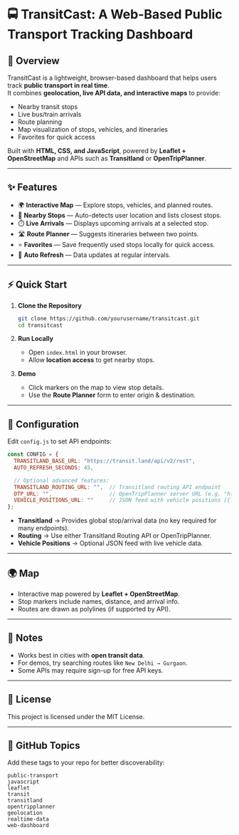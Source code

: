 # 🚍 TransitCast: A Web-Based Public Transport Tracking Dashboard  

## 📖 Overview  
TransitCast is a lightweight, browser-based dashboard that helps users track **public transport in real time**.  
It combines **geolocation, live API data, and interactive maps** to provide:  
- Nearby transit stops  
- Live bus/train arrivals  
- Route planning  
- Map visualization of stops, vehicles, and itineraries  
- Favorites for quick access  

Built with **HTML, CSS, and JavaScript**, powered by **Leaflet + OpenStreetMap** and APIs such as **Transitland** or **OpenTripPlanner**.  

---

## ✨ Features  
- 🌍 **Interactive Map** — Explore stops, vehicles, and planned routes.  
- 📍 **Nearby Stops** — Auto-detects user location and lists closest stops.  
- ⏱️ **Live Arrivals** — Displays upcoming arrivals at a selected stop.  
- 🛣️ **Route Planner** — Suggests itineraries between two points.  
- ⭐ **Favorites** — Save frequently used stops locally for quick access.  
- 🔄 **Auto Refresh** — Data updates at regular intervals.  

---

## ⚡ Quick Start  

1. **Clone the Repository**  
   ```bash
   git clone https://github.com/yourusername/transitcast.git
   cd transitcast
   ```

2. **Run Locally**  
   - Open `index.html` in your browser.  
   - Allow **location access** to get nearby stops.  

3. **Demo**  
   - Click markers on the map to view stop details.  
   - Use the **Route Planner** form to enter origin & destination.  

---

## 🔧 Configuration  

Edit `config.js` to set API endpoints:  

```js
const CONFIG = {
  TRANSITLAND_BASE_URL: "https://transit.land/api/v2/rest",
  AUTO_REFRESH_SECONDS: 45,

  // Optional advanced features:
  TRANSITLAND_ROUTING_URL: "",  // Transitland routing API endpoint
  OTP_URL: "",                  // OpenTripPlanner server URL (e.g. "http://localhost:8080/otp")
  VEHICLE_POSITIONS_URL: ""     // JSON feed with vehicle positions [{lat, lon, id, route_label}]
};
```  

- **Transitland** → Provides global stop/arrival data (no key required for many endpoints).  
- **Routing** → Use either Transitland Routing API or OpenTripPlanner.  
- **Vehicle Positions** → Optional JSON feed with live vehicle data.  

---

## 🌍 Map  
- Interactive map powered by **Leaflet + OpenStreetMap**.  
- Stop markers include names, distance, and arrival info.  
- Routes are drawn as polylines (if supported by API).  

---

## 📌 Notes  
- Works best in cities with **open transit data**.  
- For demos, try searching routes like `New Delhi → Gurgaon`.  
- Some APIs may require sign-up for free API keys.  

---

## 📜 License  
This project is licensed under the MIT License.  

---

## 🔖 GitHub Topics  
Add these tags to your repo for better discoverability:  

```
public-transport
javascript
leaflet
transit
transitland
opentripplanner
geolocation
realtime-data
web-dashboard
```
